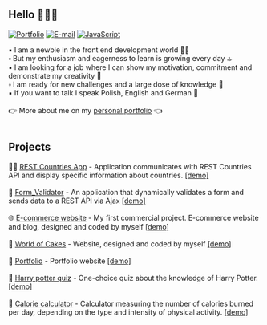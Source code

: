## Hello 🙋🏽‍♀️

[![Portfolio](https://img.shields.io/badge/-Website-4285F4?style=flat&logo=google-chrome&logoColor=white)][URLportfolio]
[![E-mail](https://img.shields.io/badge/-E--mail-D14836?style=flat&logo=gmail&logoColor=white)][URLEmail]
[![JavaScript](https://img.shields.io/badge/-LinkedIn-0077B5?style=flat&logo=linkedin&logoColor=white)][URLlinkedin]

:black_small_square:  I am a newbie in the front end development world 👧🏽  <br>
:white_small_square:  But my enthusiasm and eagerness to learn is growing every day 🔝 <br>
:black_small_square:  I am looking for a job where I can show my motivation, commitment and demonstrate my creativity :tada: <br>
:white_small_square:  I am ready for new challenges and a large dose of knowledge :muscle: <br>
:black_small_square:  If you want to talk I speak Polish, English and German :speech_balloon:
<br><br>
:point_right:  More about me on my <a href ="https://paulinamilkowska.pl/" rel="nofollow">personal portfolio</a> :point_left:
<br><br>
## Projects
🏳️‍🌈  [REST Countries App](https://github.com/paulaami/REST-Countries) - Application communicates with REST Countries API and display specific information about countries. [[demo]](https://paulaami.github.io/REST-Countries/) <br><br>
🔎 [Form_Validator](https://github.com/paulaami/VAT-Converter-Form) - An application that dynamically validates a form and sends data to a REST API via Ajax [[demo]](https://paulaami.github.io/VAT-Converter-Form/) <br><br>
:globe_with_meridians:  [E-commerce website](https://github.com/paulaami/e-commerce-website) - My first commercial project. E-commerce website and blog, designed and coded by myself [[demo]](https://karolinaszymkowicz.pl/) <br><br>
🍪 [World of Cakes](https://github.com/paulaami/swiatciast) - Website, designed and coded by myself [[demo]](https://slodkiswiatciast.pl/) <br><br>
:ribbon: [Portfolio](https://github.com/paulaami/Portfolio-website) - Portfolio website [[demo]](https://paulinamilkowska.pl/) <br><br>
:crystal_ball:  [Harry potter quiz](https://github.com/paulaami/Harry-Potter-Quiz) - One-choice quiz about the knowledge of Harry Potter. [[demo]](https://paulaami.github.io/Harry-Potter-Quiz/) <br><br>
:running:  [Calorie calculator](https://github.com/paulaami/calorie-calculator) - Calculator measuring the number of calories burned per day, depending on the type and intensity of physical activity. [[demo]](https://paulaami.github.io/calorie-calculator/)<br><br>



[URLemail]:mailto:pmilkowska@onet.pl
[URLportfolio]:https://paulinamilkowska.pl/
[URLlinkedin]:https://www.linkedin.com/in/paulina-mi%C5%82kowska-510394139/
